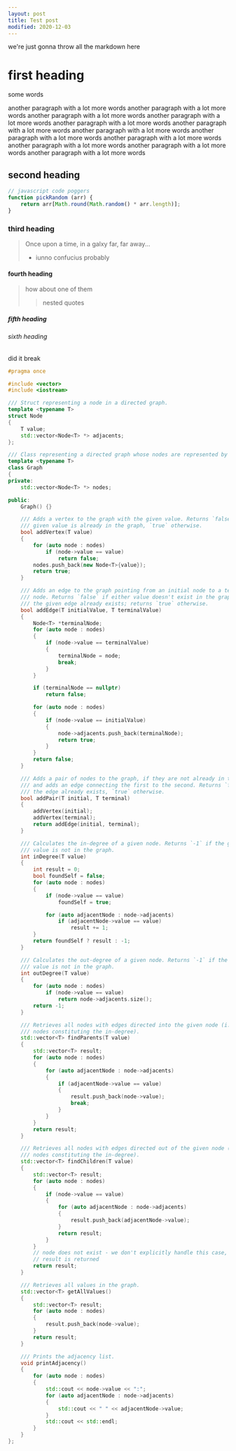 ```yaml
---
layout: post
title: Test post
modified: 2020-12-03
---
```

we're just gonna throw all the markdown here

# first heading

some words

another paragraph with a lot more words
another paragraph with a lot more words
another paragraph with a lot more words
another paragraph with a lot more words
another paragraph with a lot more words
another paragraph with a lot more words
another paragraph with a lot more words
another paragraph with a lot more words
another paragraph with a lot more words
another paragraph with a lot more words
another paragraph with a lot more words
another paragraph with a lot more words

## second heading

```js
// javascript code poggers
function pickRandom (arr) {
	return arr[Math.round(Math.random() * arr.length)];
}
```

### third heading

> Once upon a time, in a galxy far, far away...
>
> - iunno confucius probably

#### fourth heading

> how about one of them
>
>> nested quotes

##### fifth heading

###### sixth heading

did it break

```cpp
#pragma once

#include <vector>
#include <iostream>

/// Struct representing a node in a directed graph.
template <typename T>
struct Node
{
    T value;
    std::vector<Node<T> *> adjacents;
};

/// Class representing a directed graph whose nodes are represented by unique values.
template <typename T>
class Graph
{
private:
    std::vector<Node<T> *> nodes;

public:
    Graph() {}

    /// Adds a vertex to the graph with the given value. Returns `false` if the
    /// given value is already in the graph, `true` otherwise.
    bool addVertex(T value)
    {
        for (auto node : nodes)
            if (node->value == value)
                return false;
        nodes.push_back(new Node<T>{value});
        return true;
    }

    /// Adds an edge to the graph pointing from an initial node to a terminal
    /// node. Returns `false` if either value doesn't exist in the graph, or if
    /// the given edge already exists; returns `true` otherwise.
    bool addEdge(T initialValue, T terminalValue)
    {
        Node<T> *terminalNode;
        for (auto node : nodes)
        {
            if (node->value == terminalValue)
            {
                terminalNode = node;
                break;
            }
        }

        if (terminalNode == nullptr)
            return false;

        for (auto node : nodes)
        {
            if (node->value == initialValue)
            {
                node->adjacents.push_back(terminalNode);
                return true;
            }
        }
        return false;
    }

    /// Adds a pair of nodes to the graph, if they are not already in the graph,
    /// and adds an edge connecting the first to the second. Returns `false` if
    /// the edge already exists, `true` otherwise.
    bool addPair(T initial, T terminal)
    {
        addVertex(initial);
        addVertex(terminal);
        return addEdge(initial, terminal);
    }

    /// Calculates the in-degree of a given node. Returns `-1` if the given
    /// value is not in the graph.
    int inDegree(T value)
    {
        int result = 0;
        bool foundSelf = false;
        for (auto node : nodes)
        {
            if (node->value == value)
                foundSelf = true;

            for (auto adjacentNode : node->adjacents)
                if (adjacentNode->value == value)
                    result += 1;
        }
        return foundSelf ? result : -1;
    }

    /// Calculates the out-degree of a given node. Returns `-1` if the given
    /// value is not in the graph.
    int outDegree(T value)
    {
        for (auto node : nodes)
            if (node->value == value)
                return node->adjacents.size();
        return -1;
    }

    /// Retrieves all nodes with edges directed into the given node (i.e. the
    /// nodes constituting the in-degree).
    std::vector<T> findParents(T value)
    {
        std::vector<T> result;
        for (auto node : nodes)
        {
            for (auto adjacentNode : node->adjacents)
            {
                if (adjacentNode->value == value)
                {
                    result.push_back(node->value);
                    break;
                }
            }
        }
        return result;
    }

    /// Retrieves all nodes with edges directed out of the given node (i.e. the
    /// nodes constituting the in-degree).
    std::vector<T> findChildren(T value)
    {
        std::vector<T> result;
        for (auto node : nodes)
        {
            if (node->value == value)
            {
                for (auto adjacentNode : node->adjacents)
                {
                    result.push_back(adjacentNode->value);
                }
                return result;
            }
        }
        // node does not exist - we don't explicitly handle this case, an empty
        // result is returned
        return result;
    }

    /// Retrieves all values in the graph.
    std::vector<T> getAllValues()
    {
        std::vector<T> result;
        for (auto node : nodes)
        {
            result.push_back(node->value);
        }
        return result;
    }

    /// Prints the adjacency list.
    void printAdjacency()
    {
        for (auto node : nodes)
        {
            std::cout << node->value << ":";
            for (auto adjacentNode : node->adjacents)
            {
                std::cout << " " << adjacentNode->value;
            }
            std::cout << std::endl;
        }
    }
};
```
